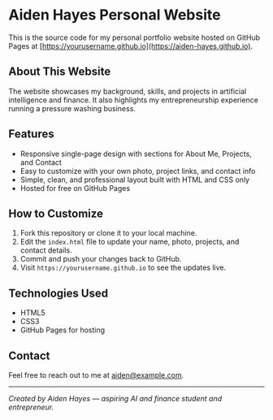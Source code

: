 # Aiden Hayes Personal Website

This is the source code for my personal portfolio website hosted on GitHub Pages at [https://yourusername.github.io](https://aiden-hayes.github.io).

## About This Website

The website showcases my background, skills, and projects in artificial intelligence and finance. It also highlights my entrepreneurship experience running a pressure washing business.

## Features

- Responsive single-page design with sections for About Me, Projects, and Contact  
- Easy to customize with your own photo, project links, and contact info  
- Simple, clean, and professional layout built with HTML and CSS only  
- Hosted for free on GitHub Pages  

## How to Customize

1. Fork this repository or clone it to your local machine.  
2. Edit the `index.html` file to update your name, photo, projects, and contact details.  
3. Commit and push your changes back to GitHub.  
4. Visit `https://yourusername.github.io` to see the updates live.  

## Technologies Used

- HTML5  
- CSS3  
- GitHub Pages for hosting  

## Contact

Feel free to reach out to me at [aiden@example.com](mailto:aiden@example.com).

---

*Created by Aiden Hayes — aspiring AI and finance student and entrepreneur.*
